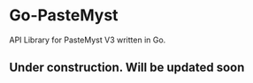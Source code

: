 # Go-PasteMyst

API Library for PasteMyst V3 written in Go.

## Under construction. Will be updated soon
